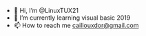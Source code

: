 - 👋 Hi, I’m @LinuxTUX21
- 🌱 I’m currently learning visual basic 2019
- 📫 How to reach me caillouxdor@gmail.com

<!---
LinuxTUX21/LinuxTUX21 is a ✨ special ✨ repository because its `README.md` (this file) appears on your GitHub profile.
You can click the Preview link to take a look at your changes.
--->
